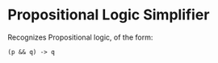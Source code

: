 # Propositional Logic Simplifier

Recognizes Propositional logic, of the form:
```
(p && q) -> q
```
